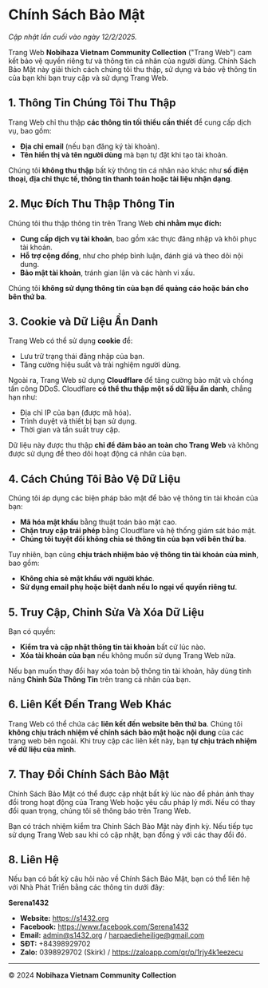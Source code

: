 # Chính Sách Bảo Mật
*Cập nhật lần cuối vào ngày 12/2/2025.*

Trang Web **Nobihaza Vietnam Community Collection** ("Trang Web") cam kết bảo vệ quyền riêng tư và thông tin cá nhân của người dùng. Chính Sách Bảo Mật này giải thích cách chúng tôi thu thập, sử dụng và bảo vệ thông tin của bạn khi bạn truy cập và sử dụng Trang Web.

## 1. Thông Tin Chúng Tôi Thu Thập
Trang Web chỉ thu thập **các thông tin tối thiểu cần thiết** để cung cấp dịch vụ, bao gồm:
- **Địa chỉ email** (nếu bạn đăng ký tài khoản).
- **Tên hiển thị và tên người dùng** mà bạn tự đặt khi tạo tài khoản.

Chúng tôi **không thu thập** bất kỳ thông tin cá nhân nào khác như **số điện thoại, địa chỉ thực tế, thông tin thanh toán hoặc tài liệu nhận dạng**.

## 2. Mục Đích Thu Thập Thông Tin
Chúng tôi thu thập thông tin trên Trang Web **chỉ nhằm mục đích:**
- **Cung cấp dịch vụ tài khoản**, bao gồm xác thực đăng nhập và khôi phục tài khoản.
- **Hỗ trợ cộng đồng**, như cho phép bình luận, đánh giá và theo dõi nội dung.
- **Bảo mật tài khoản**, tránh gian lận và các hành vi xấu.

Chúng tôi **không sử dụng thông tin của bạn để quảng cáo hoặc bán cho bên thứ ba**.

## 3. Cookie và Dữ Liệu Ẩn Danh
Trang Web có thể sử dụng **cookie** để:
- Lưu trữ trạng thái đăng nhập của bạn.
- Tăng cường hiệu suất và trải nghiệm người dùng.

Ngoài ra, Trang Web sử dụng **Cloudflare** để tăng cường bảo mật và chống tấn công DDoS. Cloudflare **có thể thu thập một số dữ liệu ẩn danh**, chẳng hạn như:
- Địa chỉ IP của bạn (được mã hóa).
- Trình duyệt và thiết bị bạn sử dụng.
- Thời gian và tần suất truy cập.

Dữ liệu này được thu thập **chỉ để đảm bảo an toàn cho Trang Web** và không được sử dụng để theo dõi hoạt động cá nhân của bạn.

## 4. Cách Chúng Tôi Bảo Vệ Dữ Liệu
Chúng tôi áp dụng các biện pháp bảo mật để bảo vệ thông tin tài khoản của bạn:
- **Mã hóa mật khẩu** bằng thuật toán bảo mật cao.
- **Chặn truy cập trái phép** bằng Cloudflare và hệ thống giám sát bảo mật.
- **Chúng tôi tuyệt đối không chia sẻ thông tin của bạn với bên thứ ba**.

Tuy nhiên, bạn cũng **chịu trách nhiệm bảo vệ thông tin tài khoản của mình**, bao gồm:
- **Không chia sẻ mật khẩu với người khác**.
- **Sử dụng email phụ hoặc biệt danh nếu lo ngại về quyền riêng tư**.

## 5. Truy Cập, Chỉnh Sửa Và Xóa Dữ Liệu
Bạn có quyền:
- **Kiểm tra và cập nhật thông tin tài khoản** bất cứ lúc nào.
- **Xóa tài khoản của bạn** nếu không muốn sử dụng Trang Web nữa.

Nếu bạn muốn thay đổi hay xóa toàn bộ thông tin tài khoản, hãy dùng tính năng **Chỉnh Sửa Thông Tin** trên trang cá nhân của bạn.

## 6. Liên Kết Đến Trang Web Khác
Trang Web có thể chứa các **liên kết đến website bên thứ ba**. Chúng tôi **không chịu trách nhiệm về chính sách bảo mật hoặc nội dung** của các trang web bên ngoài. Khi truy cập các liên kết này, bạn **tự chịu trách nhiệm về dữ liệu của mình**.

## 7. Thay Đổi Chính Sách Bảo Mật
Chính Sách Bảo Mật có thể được cập nhật bất kỳ lúc nào để phản ánh thay đổi trong hoạt động của Trang Web hoặc yêu cầu pháp lý mới. Nếu có thay đổi quan trọng, chúng tôi sẽ thông báo trên Trang Web.

Bạn có trách nhiệm kiểm tra Chính Sách Bảo Mật này định kỳ. Nếu tiếp tục sử dụng Trang Web sau khi có cập nhật, bạn đồng ý với các thay đổi đó.

## 8. Liên Hệ
Nếu bạn có bất kỳ câu hỏi nào về Chính Sách Bảo Mật, bạn có thể liên hệ với Nhà Phát Triển bằng các thông tin dưới đây:

**Serena1432**

* **Website:** https://s1432.org
* **Facebook:** https://www.facebook.com/Serena1432
* **Email:** admin@s1432.org / harpaedieheilige@gmail.com
* **SĐT:** +84398929702
* **Zalo:** 0398929702 (Skirk) / https://zaloapp.com/qr/p/1rjy4k1eezecu

---
© 2024 **Nobihaza Vietnam Community Collection**
